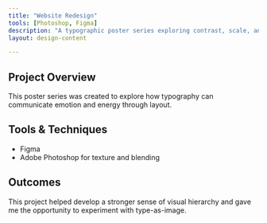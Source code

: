 ```yaml
---
title: "Website Redesign"
tools: [Photoshop, Figma]
description: "A typographic poster series exploring contrast, scale, and rhythm."
layout: design-content

---
```




## Project Overview <!-- # = h1 headline -->

This poster series was created to explore how 
typography can communicate emotion and energy through layout.

## Tools & Techniques <!-- headline --> 

- Figma
- Adobe Photoshop for texture and blending


## Outcomes

This project helped develop a stronger sense of visual hierarchy and 
gave me the opportunity to experiment with type-as-image.
